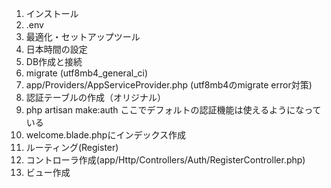 1. インストール
1. .env
1. 最適化・セットアップツール
1. 日本時間の設定
1. DB作成と接続
1. migrate (utf8mb4_general_ci)
1. app/Providers/AppServiceProvider.php (utf8mb4のmigrate error対策)
1. 認証テーブルの作成（オリジナル）
1. php artisan make:auth ここでデフォルトの認証機能は使えるようになっている
1. welcome.blade.phpにインデックス作成
1. ルーティング(Register)
1. コントローラ作成(app/Http/Controllers/Auth/RegisterController.php)
1. ビュー作成